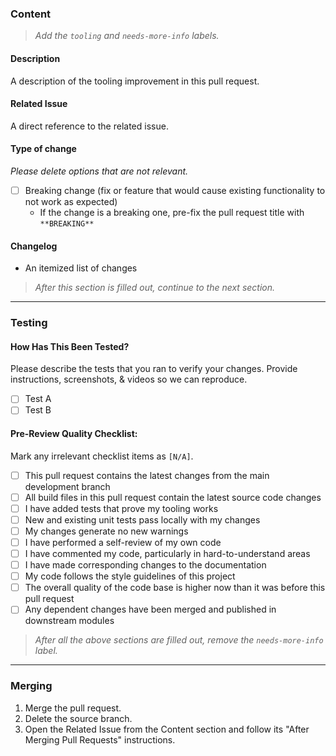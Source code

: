 
### Content
> _Add the `tooling` and `needs-more-info` labels._

#### **Description**
A description of the tooling improvement in this pull request.

#### **Related Issue**
A direct reference to the related issue.

#### **Type of change**
_Please delete options that are not relevant._

- [ ] Breaking change (fix or feature that would cause existing functionality to not work as expected)
  - If the change is a breaking one, pre-fix the pull request title with `**BREAKING** `

#### **Changelog**
- An itemized list of changes

> _After this section is filled out, continue to the next section._

---

### Testing

#### **How Has This Been Tested?**

Please describe the tests that you ran to verify your changes. Provide instructions, screenshots, & videos so we can reproduce.

- [ ] Test A
- [ ] Test B

#### **Pre-Review Quality Checklist:**

Mark any irrelevant checklist items as `[N/A]`.

- [ ] This pull request contains the latest changes from the main development branch
- [ ] All build files in this pull request contain the latest source code changes
- [ ] I have added tests that prove my tooling works
- [ ] New and existing unit tests pass locally with my changes
- [ ] My changes generate no new warnings
- [ ] I have performed a self-review of my own code
- [ ] I have commented my code, particularly in hard-to-understand areas
- [ ] I have made corresponding changes to the documentation
- [ ] My code follows the style guidelines of this project
- [ ] The overall quality of the code base is higher now than it was before this pull request
- [ ] Any dependent changes have been merged and published in downstream modules

> _After all the above sections are filled out, remove the `needs-more-info` label._

---

### Merging

1. Merge the pull request.
1. Delete the source branch.
1. Open the Related Issue from the Content section and follow its "After Merging Pull Requests" instructions.
